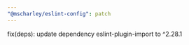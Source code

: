 ```yaml
---
"@mscharley/eslint-config": patch
---
```


fix(deps): update dependency eslint-plugin-import to ^2.28.1
